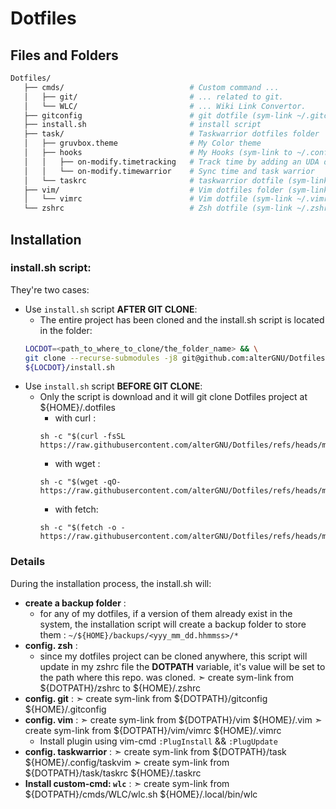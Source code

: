# Dotfiles

## Files and Folders
```bash
Dotfiles/
   ├── cmds/                            # Custom command ...
   │   ├── git/                         # ... related to git.
   │   └── WLC/                         # ... Wiki Link Convertor.
   ├── gitconfig                        # git dotfile (sym-link ~/.gitconfig)
   ├── install.sh                       # install script
   ├── task/                            # Taskwarrior dotfiles folder
   │   ├── gruvbox.theme                # My Color theme
   │   ├── hooks                        # My Hooks (sym-link to ~/.config/task/hooks)
   │   │   ├── on-modify.timetracking   # Track time by adding an UDA duree
   │   │   └── on-modify.timewarrior    # Sync time and task warrior
   │   └── taskrc                       # taskwarrior dotfile (sym-link to ~/.taskrc)
   ├── vim/                             # Vim dotfiles folder (sym-link ~/.vim/)
   │   └── vimrc                        # Vim dotfile (sym-link ~/.vimrc)
   └── zshrc                            # Zsh dotfile (sym-link ~/.zshrc)
```

## Installation
### install.sh script:
They're two cases:
- Use `install.sh` script **AFTER GIT CLONE**:
    - The entire project has been cloned and the install.sh script is located in the folder:
    ```bash
    LOCDOT=<path_to_where_to_clone/the_folder_name> && \
    git clone --recurse-submodules -j8 git@github.com:alterGNU/Dotfiles.git ${LOCDOT} && \
    ${LOCDOT}/install.sh
    ```
- Use `install.sh` script **BEFORE GIT CLONE**:
    - Only the script is download and it will git clone Dotfiles project at ${HOME}/.dotfiles
        - with curl : 
        ```
        sh -c "$(curl -fsSL https://raw.githubusercontent.com/alterGNU/Dotfiles/refs/heads/main/install.sh)
        ```
        - with wget : 
        ```
        sh -c "$(wget -qO- https://raw.githubusercontent.com/alterGNU/Dotfiles/refs/heads/main/install.sh)
        ```
        - with fetch: 
        ```
        sh -c "$(fetch -o - https://raw.githubusercontent.com/alterGNU/Dotfiles/refs/heads/main/install.sh)
        ```

### Details
During the installation process, the install.sh will:
- **create a backup folder** : 
    - for any of my dotfiles, if a version of them already exist in the system, the installation script will 
    create a backup folder to store them : `~/${HOME}/backups/<yyy_mm_dd.hhmmss>/*`
- **config. zsh** : 
    - since my dotfiles project can be cloned anywhere, this script will update in my zshrc file the
      **DOTPATH** variable, it's value will be set to the path where this repo. was cloned.
    ➣ create sym-link from ${DOTPATH}/zshrc to ${HOME}/.zshrc
- **config. git** : 
    ➣ create sym-link from ${DOTPATH}/gitconfig ${HOME}/.gitconfig
- **config. vim** : 
    ➣ create sym-link from ${DOTPATH}/vim ${HOME}/.vim
    ➣ create sym-link from ${DOTPATH}/vim/vimrc ${HOME}/.vimrc
    - Install plugin using vim-cmd `:PlugInstall` && `:PlugUpdate`
- **config. taskwarrior** : 
    ➣ create sym-link from ${DOTPATH}/task ${HOME}/.config/taskvim
    ➣ create sym-link from ${DOTPATH}/task/taskrc ${HOME}/.taskrc
- **Install custom-cmd: `wlc`** : 
    ➣ create sym-link from ${DOTPATH}/cmds/WLC/wlc.sh ${HOME}/.local/bin/wlc
